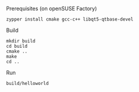 Prerequisites (on openSUSE Factory)

    zypper install cmake gcc-c++ libqt5-qtbase-devel

Build

    mkdir build
    cd build
    cmake ..
    make
    cd ..

Run

    build/helloworld
